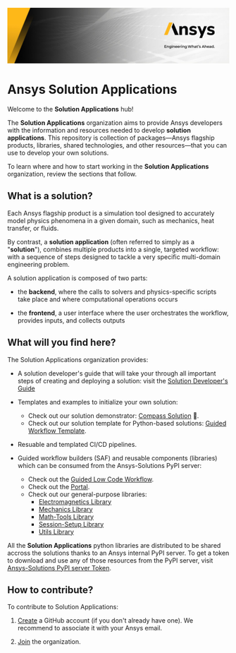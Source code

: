 ![Python at ANSYS Inc](/images/Ansys-Banner-05.jpeg)

# Ansys Solution Applications

Welcome to the **Solution Applications** hub!

The **Solution Applications** organization aims to provide Ansys developers with the information and resources needed to develop **solution applications**. This repository is collection of packages—Ansys flagship products, libraries, shared technologies, and other resources—that you can use to develop your own solutions.

To learn where and how to start working in the **Solution Applications** organization, review the sections that follow.

## What is a solution?

Each Ansys flagship product is a simulation tool designed to accurately model physics phenomena in a given domain, such as mechanics, heat transfer, or fluids.

By contrast, a **solution application** (often referred to simply as a "**solution**"), combines multiple products into a single, targeted workflow: with a sequence of steps designed to tackle a very specific multi-domain engineering problem.

A solution application is composed of two parts:

* the **backend**, where the calls to solvers and physics-specific scripts take place and where computational operations occurs

* the **frontend**, a user interface where the user orchestrates the workflow, provides inputs, and collects outputs

## What will you find here?

The Solution Applications organization provides:

* A solution developer's guide that will take your through all important steps of creating and deploying a solution: visit the [Solution Developer's Guide](https://dev-docs.solutions.ansys.com/)

* Templates and examples to initialize your own solution:

  * Check out our solution demonstrator: [Compass Solution](https://github.com/Solution-Applications/compass) 🧭.
  * Check out our solution template for Python-based solutions: [Guided Workflow Template](https://github.com/Solution-Applications/guided-workflow-template).

* Resuable and templated CI/CD pipelines.

* Guided workflow builders (SAF) and reusable components (libraries) which can be consumed from the Ansys-Solutions PyPI server:
  * Check out the [Guided Low Code Workflow](https://github.com/Solution-Applications/glow). 
  * Check out the [Portal](https://github.com/Solution-Applications/portal). 
  * Check out our general-purpose libraries:
    * [Electromagnetics Library](https://github.com/Solution-Applications/electromagnetics-library)
    * [Mechanics Library](https://github.com/Solution-Applications/mechanics-library)
    * [Math-Tools Library](https://github.com/Solution-Applications/math-tools-library)
    * [Session-Setup Library](https://github.com/Solution-Applications/session-setup-library)
    * [Utils Library](https://github.com/Solution-Applications/utils-library)

All the **Solution Applications** python libraries are distributed to be shared accross the solutions thanks to an Ansys internal PyPI server. To get a token to download and use any of those resources from the PyPI server, visit [Ansys-Solutions PyPI server Token](https://dev-docs.solutions.ansys.com).

## How to contribute?

To contribute to Solution Applications:

1. [Create](https://github.com/join) a GitHub account (if you don't already have one). We recommend to associate it with your Ansys email.

2. [Join](https://myapps.microsoft.com/signin/3a3f1570-1400-4b9e-84ca-97ab68d06251?tenantId=34c6ce67-15b8-4eff-80e9-52da8be89706) the organization.




